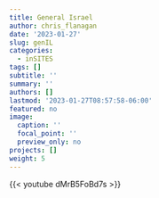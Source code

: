 ```yaml
---
title: General Israel
author: chris_flanagan
date: '2023-01-27'
slug: genIL
categories:
  - inSITES
tags: []
subtitle: ''
summary: ''
authors: []
lastmod: '2023-01-27T08:57:58-06:00'
featured: no
image:
  caption: ''
  focal_point: ''
  preview_only: no
projects: []
weight: 5
---
```



{{< youtube dMrB5FoBd7s >}}
